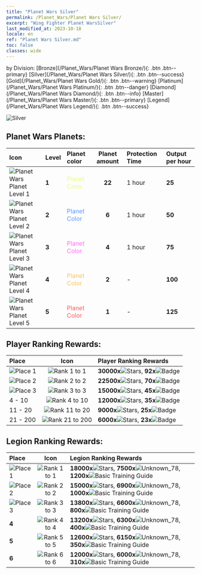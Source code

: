 ```yaml
---
title: "Planet Wars Silver"
permalink: /Planet_Wars/Planet Wars Silver/
excerpt: "Wing Fighter Planet WarsSilver"
last_modified_at: 2023-10-18
locale: en
ref: "Planet Wars Silver.md"
toc: false
classes: wide
---
```


  by Division:   [Bronze](/Planet_Wars/Planet Wars Bronze/){: .btn .btn--primary}   [Silver](/Planet_Wars/Planet Wars Silver/){: .btn .btn--success}   [Gold](/Planet_Wars/Planet Wars Gold/){: .btn .btn--warning}   [Platinum](/Planet_Wars/Planet Wars Platinum/){: .btn .btn--danger}   [Diamond](/Planet_Wars/Planet Wars Diamond/){: .btn .btn--info}   [Master](/Planet_Wars/Planet Wars Master/){: .btn .btn--primary}   [Legend](/Planet_Wars/Planet Wars Legend/){: .btn .btn--success} 



  ![Silver](/images/planet_wars/Silver.png)



## Planet Wars Planets:

  |  Icon | Level | Planet color | Planet amount | Protection Time | Output per hour |
  |:------|:------|:-------------|:-------------:|:----------------|:----------------|
 | ![Planet Wars Planet Level 1](/images/planet_wars/xqdz_xq_icon1_p.png) | **1** | <span style="color: #E4FF78">Planet Color</span> | **22** | 1 hour | **25** |
 | ![Planet Wars Planet Level 2](/images/planet_wars/xqdz_xq_icon2_p.png) | **2** | <span style="color: #5C99FF">Planet Color</span> | **6** | 1 hour | **50** |
 | ![Planet Wars Planet Level 3](/images/planet_wars/xqdz_xq_icon2_p.png) | **3** | <span style="color: #FF6DF4">Planet Color</span> | **4** | 1 hour | **75** |
 | ![Planet Wars Planet Level 4](/images/planet_wars/xqdz_xq_icon4_p.png) | **4** | <span style="color: #FFC35E">Planet Color</span> | **2** | - | **100** |
 | ![Planet Wars Planet Level 5](/images/planet_wars/xqdz_xq_icon5_p.png) | **5** | <span style="color: #FF5A5A">Planet Color</span> | **1** | - | **125** |


## Player Ranking Rewards:

  |  Place | Icon | Player Ranking Rewards |
  |:-------|:----:|:----------------|
  | ![Place 1](/images/place_1_p.png) | ![Rank 1 to 1](/images/planet_wars/rank_1_p.png) | **30000x**![Stars](/images/item/Stars_p.png), **92x**![Badge](/images/item/Badge_p.png) |
  | ![Place 2](/images/place_2_p.png) | ![Rank 2 to 2](/images/planet_wars/rank_2_p.png) | **22500x**![Stars](/images/item/Stars_p.png), **70x**![Badge](/images/item/Badge_p.png) |
  | ![Place 3](/images/place_3_p.png) | ![Rank 3 to 3](/images/planet_wars/rank_3_p.png) | **15000x**![Stars](/images/item/Stars_p.png), **45x**![Badge](/images/item/Badge_p.png) |
  | 4 - 10 | ![Rank 4 to 10](/images/planet_wars/rank_4_p.png) | **12000x**![Stars](/images/item/Stars_p.png), **35x**![Badge](/images/item/Badge_p.png) |
  | 11 - 20 | ![Rank 11 to 20](/images/planet_wars/rank_5_p.png) | **9000x**![Stars](/images/item/Stars_p.png), **25x**![Badge](/images/item/Badge_p.png) |
  | 21 - 200 | ![Rank 21 to 200](/images/planet_wars/rank_6_p.png) | **6000x**![Stars](/images/item/Stars_p.png), **23x**![Badge](/images/item/Badge_p.png) |


## Legion Ranking Rewards:

  |  Place | Icon | Legion Ranking Rewards |
  |:-------|:----:|:----------------|
  | ![Place 1](/images/place_1_p.png) | ![Rank 1 to 1](/images/planet_wars/rank_1_p.png) | **18000x**![Stars](/images/item/Stars_p.png), **7500x**![Unknown_78](/images/item/xqdz_icon6_p.png), **1200x**![Basic Training Guide](/images/item/Basic_Training_Guide_p.png) |
  | ![Place 2](/images/place_2_p.png) | ![Rank 2 to 2](/images/planet_wars/rank_2_p.png) | **15000x**![Stars](/images/item/Stars_p.png), **6900x**![Unknown_78](/images/item/xqdz_icon6_p.png), **1000x**![Basic Training Guide](/images/item/Basic_Training_Guide_p.png) |
  | ![Place 3](/images/place_3_p.png) | ![Rank 3 to 3](/images/planet_wars/rank_3_p.png) | **13800x**![Stars](/images/item/Stars_p.png), **6600x**![Unknown_78](/images/item/xqdz_icon6_p.png), **800x**![Basic Training Guide](/images/item/Basic_Training_Guide_p.png) |
  | **4** | ![Rank 4 to 4](/images/planet_wars/rank_4_p.png) | **13200x**![Stars](/images/item/Stars_p.png), **6300x**![Unknown_78](/images/item/xqdz_icon6_p.png), **400x**![Basic Training Guide](/images/item/Basic_Training_Guide_p.png) |
  | **5** | ![Rank 5 to 5](/images/planet_wars/rank_5_p.png) | **12600x**![Stars](/images/item/Stars_p.png), **6150x**![Unknown_78](/images/item/xqdz_icon6_p.png), **350x**![Basic Training Guide](/images/item/Basic_Training_Guide_p.png) |
  | **6** | ![Rank 6 to 6](/images/planet_wars/rank_6_p.png) | **12000x**![Stars](/images/item/Stars_p.png), **6000x**![Unknown_78](/images/item/xqdz_icon6_p.png), **310x**![Basic Training Guide](/images/item/Basic_Training_Guide_p.png) |

